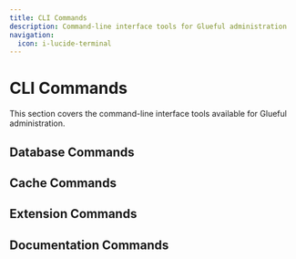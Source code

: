 ```yaml
---
title: CLI Commands
description: Command-line interface tools for Glueful administration
navigation:
  icon: i-lucide-terminal
---
```


# CLI Commands

This section covers the command-line interface tools available for Glueful administration.

## Database Commands

## Cache Commands

## Extension Commands

## Documentation Commands
